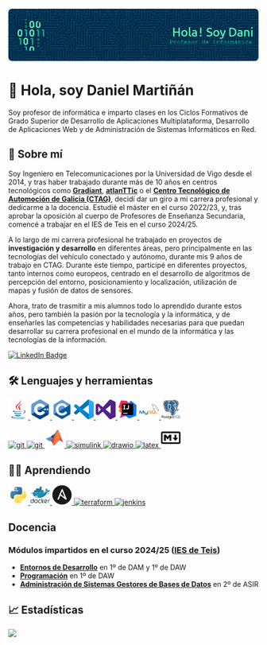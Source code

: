 ![Header](./github-header-image_V2.png) 

# 👋 Hola, soy Daniel Martiñán

Soy profesor de informática e imparto clases en los Ciclos Formativos de Grado Superior de Desarrollo de Aplicaciones Multiplataforma, Desarrollo de Aplicaciones Web y de Administración de Sistemas Informáticos en Red.

## 👨 Sobre mí

Soy Ingeniero en Telecomunicaciones por la Universidad de Vigo desde el 2014, y tras haber trabajado durante más de 10 años en centros tecnológicos como **[Gradiant](https://www.gradiant.org)**, **[atlanTTic](https://atlanttic.uvigo.es/gl/)** o el **[Centro Tecnológico de Automoción de Galicia (CTAG)](https://www.ctag.com)**, decidí dar un giro a mi carrera profesional y dedicarme a la docencia. Estudié el máster en el curso 2022/23, y, tras aprobar la oposición al cuerpo de Profesores de Enseñanza Secundaria, comencé a trabajar en el IES de Teis en el curso 2024/25.

A lo largo de mi carrera profesional he trabajado en proyectos de **investigación y desarrollo** en diferentes áreas, pero principalmente en las tecnologías del vehículo conectado y autónomo, durante mis 9 años de trabajo en CTAG. Durante este tiempo, participé en diferentes proyectos, tanto internos como europeos, centrado en el desarrollo de algoritmos de percepción del entorno, posicionamiento y localización, utilización de mapas y fusión de datos de sensores.

Ahora, trato de trasmitir a mis alumnos todo lo aprendido durante estos años, pero también la pasión por la tecnología y la informática, y de enseñarles las competencias y habilidades necesarias para que puedan desarrollar su carrera profesional en el mundo de la informática y las tecnologías de la información.

<div id="badges">
  <a href="https://www.linkedin.com/in/dmartinan/">
    <img src="https://img.shields.io/badge/LinkedIn-blue?style=for-the-badge&logo=linkedin&logoColor=white" alt="LinkedIn Badge"/>
  </a>
</div>

<!--
**danielmartinan/danielmartinan** is a ✨ _special_ ✨ repository because its `README.md` (this file) appears on your GitHub profile.

Here are some ideas to get you started:

- 🔭 I’m currently working on ...
- 🌱 I’m currently learning ...
- 🤔 I’m looking for help with ...
- 💬 Ask me about ...
- 📫 How to reach me: ...
- ⚡ Fun fact: ...
-->

## :hammer_and_wrench: Lenguajes y herramientas

<p align="left"> 
<a href="https://www.java.com" target="_blank"> <img src="https://raw.githubusercontent.com/devicons/devicon/master/icons/java/java-original.svg" alt="java" width="40" height="40"/></a><a href="https://isocpp.org/" target="_blank"> <img src="https://raw.githubusercontent.com/devicons/devicon/master/icons/cplusplus/cplusplus-original.svg" alt="cplusplus" width="40" height="40"/> </a><a href="https://www.cprogramming.com/" target="_blank"> <img src="https://raw.githubusercontent.com/devicons/devicon/master/icons/c/c-original.svg" alt="c" width="40" height="40"/> </a><a href="https://code.visualstudio.com/" target="_blank"> <img src="https://raw.githubusercontent.com/devicons/devicon/master/icons/vscode/vscode-original.svg" alt="vscode" width="40" height="40"/> </a><a href="https://visualstudio.microsoft.com/" target="_blank"> <img src="https://raw.githubusercontent.com/devicons/devicon/master/icons/visualstudio/visualstudio-plain.svg" alt="visualstudio" width="40" height="40"/> </a><a href="https://www.jetbrains.com/idea/" target="_blank"> <img src="https://raw.githubusercontent.com/devicons/devicon/master/icons/intellij/intellij-original.svg" alt="intellij" width="40" height="40"/> </a><a href="https://www.mysql.com" target="_blank"> <img src="https://raw.githubusercontent.com/devicons/devicon/master/icons/mysql/mysql-original-wordmark.svg" alt="mysql" width="40" height="40"/> </a> <a href="https://www.postgresql.org" target="_blank"> <img src="https://raw.githubusercontent.com/devicons/devicon/master/icons/postgresql/postgresql-original-wordmark.svg" alt="postgresql" width="40" height="40"/> </a>
</p>
<p align="left"> 
<a href="https://git-scm.com/" target="_blank"> <img src="https://www.vectorlogo.zone/logos/git-scm/git-scm-icon.svg" alt="git" width="40" height="40"/> </a><a href="https://github.com/" target="_blank"> <img src="https://cdn-icons-png.flaticon.com/512/25/25231.png" alt="git" width="40" height="40"/> </a><a href="https://www.mathworks.com/products/matlab.html" target="_blank"> <img src="https://raw.githubusercontent.com/devicons/devicon/master/icons/matlab/matlab-original.svg" alt="matlab" width="40" height="40"/> </a><a href="https://www.mathworks.com/products/simulink.html" target="_blank"> <img src="https://upload.wikimedia.org/wikipedia/commons/3/36/Simulink_Logo_%28non-wordmark%29.png" alt="simulink" width="40" height="40"/> </a><a href="https://www.draw.io" target="_blank"> <img src="https://static-00.iconduck.com/assets.00/drawio-icon-256x253-6k8w0ett.png" alt="drawio" width="40" height="40"/></a><a href="https://www.latex-project.org" target="_blank"> <img src="https://files.raycast.com/plponr5sapzs0hcccw4i4whh1nuo" alt="latex" width="40" height="40"/> </a> <a href="https://www.markdownguide.org" target="_blank"> <img src="https://raw.githubusercontent.com/devicons/devicon/master/icons/markdown/markdown-original.svg" alt="markdown" width="40" height="40"/> </a>
</p>

## :student: Aprendiendo

<p align="left">
<a href="https://www.python.org" target="_blank"> <img src="https://raw.githubusercontent.com/devicons/devicon/master/icons/python/python-original.svg" alt="python" width="40" height="40"/> </a><a href="https://www.docker.com" target="_blank"> <img src="https://raw.githubusercontent.com/devicons/devicon/master/icons/docker/docker-original-wordmark.svg" alt="docker" width="40" height="40"/> </a><a href="https://www.ansible.com" target="_blank"> <img src="https://raw.githubusercontent.com/devicons/devicon/master/icons/ansible/ansible-original.svg" alt="ansible" width="40" height="40"/> </a><a href="https://www.terraform.io" target="_blank"> <img src="https://www.vectorlogo.zone/logos/terraformio/terraformio-icon.svg" alt="terraform" width="40" height="40"/> </a><a href="https://www.jenkins.io" target="_blank"> <img src="https://www.vectorlogo.zone/logos/jenkins/jenkins-icon.svg" alt="jenkins" width="40" height="40"/> </a>
</p>

## Docencia

### Módulos impartidos en el curso 2024/25 ([IES de Teis](https://www.edu.xunta.gal/centros/iesteis/))

- **[Entornos de Desarrollo](https://github.com/danielmartinan/entornos_desarrollo_2024-25)** en 1º de DAM y 1º de DAW
- **[Programación](https://github.com/danielmartinan/programacion)** en 1º de DAW
- **[Administración de Sistemas Gestores de Bases de Datos](https://github.com/danielmartinan/asgbd_2024-25)** en 2º de ASIR

## 📈 Estadísticas

![](https://github-readme-stats.vercel.app/api?username=danielmartinan&show_icons=true&theme=github_dark&show_icons=true&rank_icon=github)